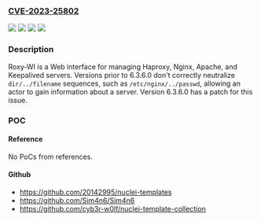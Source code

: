 ### [CVE-2023-25802](https://cve.mitre.org/cgi-bin/cvename.cgi?name=CVE-2023-25802)
![](https://img.shields.io/static/v1?label=Product&message=roxy-wi&color=blue)
![](https://img.shields.io/static/v1?label=Version&message=%3D%20%3C%206.3.6.0%20&color=brighgreen)
![](https://img.shields.io/static/v1?label=Vulnerability&message=CWE-22%3A%20Improper%20Limitation%20of%20a%20Pathname%20to%20a%20Restricted%20Directory%20('Path%20Traversal')&color=brighgreen)
![](https://img.shields.io/static/v1?label=Vulnerability&message=CWE-26%3A%20Path%20Traversal%3A%20'%2Fdir%2F..%2Ffilename'&color=brighgreen)

### Description

Roxy-WI is a Web interface for managing Haproxy, Nginx, Apache, and Keepalived servers. Versions prior to 6.3.6.0 don't correctly neutralize `dir/../filename` sequences, such as `/etc/nginx/../passwd`, allowing an actor to gain information about a server. Version 6.3.6.0 has a patch for this issue.

### POC

#### Reference
No PoCs from references.

#### Github
- https://github.com/20142995/nuclei-templates
- https://github.com/Sim4n6/Sim4n6
- https://github.com/cyb3r-w0lf/nuclei-template-collection

